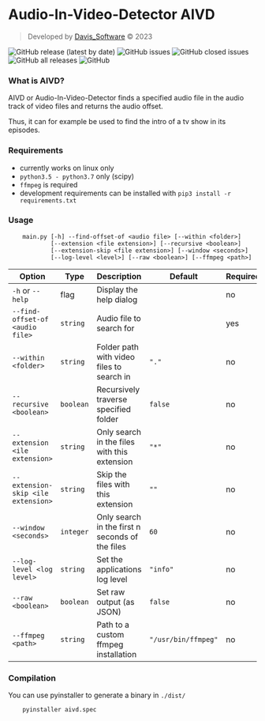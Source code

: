 # Audio-In-Video-Detector AIVD

> Developed by [Davis_Software](https://github.com/Davis-Software) &copy; 2023

![GitHub release (latest by date)](https://img.shields.io/github/v/release/Davis-Software/aivd?style=for-the-badge)
![GitHub issues](https://img.shields.io/github/issues-raw/Davis-Software/aivd?style=for-the-badge)
![GitHub closed issues](https://img.shields.io/github/issues-closed/Davis-Software/aivd?style=for-the-badge)
![GitHub all releases](https://img.shields.io/github/downloads/Davis-Software/aivd/total?style=for-the-badge)
![GitHub](https://img.shields.io/github/license/Davis-Software/aivd?style=for-the-badge)

### What is AIVD?
AIVD or Audio-In-Video-Detector finds a specified audio file in the audio track
of video files and returns the audio offset.

Thus, it can for example be used to find the intro of a tv show in its episodes.

### Requirements
* currently works on linux only
* `python3.5 - python3.7` only (scipy)
* `ffmpeg` is required
* development requirements can be installed with `pip3 install -r requirements.txt`

### Usage
```shell
    main.py [-h] --find-offset-of <audio file> [--within <folder>]
            [--extension <file extension>] [--recursive <boolean>]
            [--extension-skip <file extension>] [--window <seconds>]
            [--log-level <level>] [--raw <boolean>] [--ffmpeg <path>]
```

| Option                             | Type      | Description                                     | Default             | Required |
|------------------------------------|-----------|-------------------------------------------------|---------------------|----------|
| `-h` or `--help`                   | flag      | Display the help dialog                         |                     | no       |
| `--find-offset-of <audio file>`    | `string`  | Audio file to search for                        |                     | yes      |
| `--within <folder>`                | `string`  | Folder path with video files to search in       | `"."`               | no       |
| `--recursive <boolean>`            | `boolean` | Recursively traverse specified folder           | `false`             | no       |
| `--extension <ile extension>`      | `string`  | Only search in the files with this extension    | `"*"`               | no       |
| `--extension-skip <ile extension>` | `string`  | Skip the files with this extension              | `""`                | no       |
| `--window <seconds>`               | `integer` | Only search in the first n seconds of the files | `60`                | no       |
| `--log-level <log level>`          | `string`  | Set the applications log level                  | `"info"`            | no       |
| `--raw <boolean>`                  | `boolean` | Set raw output (as JSON)                        | `false`             | no       |
| `--ffmpeg <path>`                  | `string`  | Path to a custom ffmpeg installation            | `"/usr/bin/ffmpeg"` | no       |

### Compilation
You can use pyinstaller to generate a binary in `./dist/`
```shell
    pyinstaller aivd.spec
```
